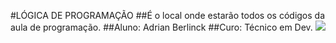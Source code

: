 #LÓGICA DE PROGRAMAÇÃO 
##É o local onde estarão todos os códigos da aula de programação.
##Aluno: Adrian Berlinck
##Curo: Técnico em Dev.
<img src = "https://static.vecteezy.com/system/resources/previews/014/440/941/original/organization-chart-thin-line-icon-social-icon-set-png.png" >